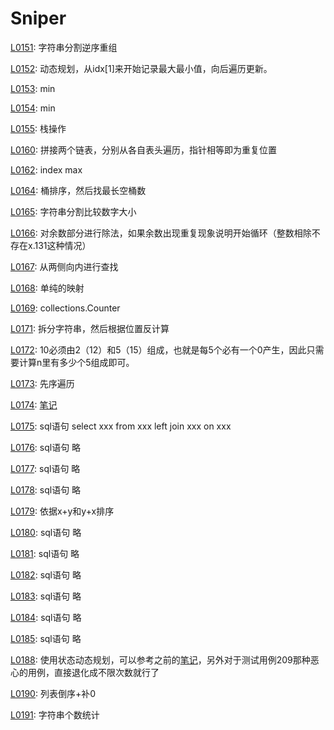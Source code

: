 # Sniper
[L0151](https://leetcode-cn.com/problems/reverse-words-in-a-string/): 字符串分割逆序重组

[L0152](https://leetcode-cn.com/problems/maximum-product-subarray/): 动态规划，从idx[1]来开始记录最大最小值，向后遍历更新。

[L0153](https://leetcode-cn.com/problems/find-minimum-in-rotated-sorted-array/): min

[L0154](https://leetcode-cn.com/problems/find-minimum-in-rotated-sorted-array-ii/): min

[L0155](https://leetcode-cn.com/problems/min-stack/): 栈操作

[L0160](https://leetcode-cn.com/problems/min-stack/): 拼接两个链表，分别从各自表头遍历，指针相等即为重复位置

[L0162](https://leetcode-cn.com/problems/find-peak-element/): index max

[L0164](https://leetcode-cn.com/problems/maximum-gap/): 桶排序，然后找最长空桶数

[L0165](https://leetcode-cn.com/problems/compare-version-numbers/): 字符串分割比较数字大小

[L0166](https://leetcode-cn.com/problems/compare-version-numbers/): 对余数部分进行除法，如果余数出现重复现象说明开始循环（整数相除不存在x.131这种情况）

[L0167](https://leetcode-cn.com/problems/two-sum-ii-input-array-is-sorted/): 从两侧向内进行查找

[L0168](https://leetcode-cn.com/problems/excel-sheet-column-title/): 单纯的映射

[L0169](https://leetcode-cn.com/problems/majority-element/): collections.Counter

[L0171](https://leetcode-cn.com/problems/excel-sheet-column-number/): 拆分字符串，然后根据位置反计算

[L0172](https://leetcode-cn.com/problems/factorial-trailing-zeroes/): 10必须由2（12）和5（15）组成，也就是每5个必有一个0产生，因此只需要计算n里有多少个5组成即可。

[L0173](https://leetcode-cn.com/problems/binary-search-tree-iterator/): 先序遍历

[L0174](https://leetcode-cn.com/problems/dungeon-game/): [笔记](http://www.sniper97.cn/index.php/note/algorithm/3481/)

[L0175](https://leetcode-cn.com/problems/combine-two-tables/): sql语句  select xxx from xxx left join xxx on xxx

[L0176](https://leetcode-cn.com/problems/second-highest-salary/): sql语句 略

[L0177](https://leetcode-cn.com/problems/nth-highest-salary/): sql语句 略

[L0178](https://leetcode-cn.com/problems/rank-scores/): sql语句 略

[L0179](https://leetcode-cn.com/problems/largest-number/): 依据x+y和y+x排序

[L0180](https://leetcode-cn.com/problems/consecutive-numbers/): sql语句 略

[L0181](https://leetcode-cn.com/problems/employees-earning-more-than-their-managers): sql语句 略

[L0182](https://leetcode-cn.com/problems/duplicate-emails/submissions/): sql语句 略

[L0183](https://leetcode-cn.com/problems/customers-who-never-order/): sql语句 略

[L0184](https://leetcode-cn.com/problems/department-highest-salary/): sql语句 略

[L0185](https://leetcode-cn.com/problems/department-top-three-salaries/): sql语句 略

[L0188](https://leetcode-cn.com/problems/best-time-to-buy-and-sell-stock-iv/): 使用状态动态规划，可以参考之前的[笔记](http://www.sniper97.cn/index.php/note/algorithm/3419/)，另外对于测试用例209那种恶心的用例，直接退化成不限次数就行了

[L0190](https://leetcode-cn.com/problems/reverse-bits/): 列表倒序+补0

[L0191](https://leetcode-cn.com/problems/number-of-1-bits/): 字符串个数统计